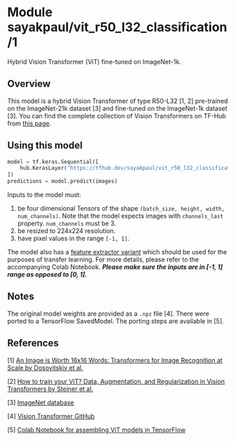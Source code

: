 # Module sayakpaul/vit_r50_l32_classification/1

Hybrid Vision Transformer (ViT) fine-tuned on ImageNet-1k.

<!-- asset-path: https://storage.googleapis.com/flowers-experimental/R50_L_32-i21k-300ep-lr_0.001-aug_medium1-wd_0.1-do_0.1-sd_0.1--imagenet2012-steps_20k-lr_0.01-res_224.tar.gz  -->
<!-- task: image-classification -->
<!-- network-architecture: vit -->
<!-- format: saved_model_2 -->
<!-- fine-tunable: true -->
<!-- license: apache-2.0 -->
<!-- colab: https://colab.research.google.com/github/sayakpaul/ViT-jax2tf/blob/main/classification.ipynb -->


## Overview

This model is a hybrid Vision Transformer of type R50-L32 [1, 2] pre-trained on the ImageNet-21k dataset [3] and fine-tuned on the
ImageNet-1k dataset [3]. You can find the complete
collection of Vision Transformers on TF-Hub from [this page](https://tfhub.dev/sayakpaul/collections/vision_transformer/1).

## Using this model

```python
model = tf.keras.Sequential([
    hub.KerasLayer("https://tfhub.dev/sayakpaul/vit_r50_l32_classification/1")
])
predictions = model.predict(images) 
```

Inputs to the model must:

1. be four dimensional Tensors of the shape `(batch_size, height, width, num_channels)`. Note that the model expects images with  `channels_last`  property. `num_channels` must be 3. 
2. be resized to 224x224 resolution.
3. have pixel values in the range `[-1, 1]`.

The model also has a [feature extractor variant](https://tfhub.dev/sayakpaul/vit_r50_l32_fe/1) which should be used for the purposes of transfer learning. For more details, please refer to the accompanying Colab Notebook. _**Please make sure the inputs are in [-1, 1] range as opposed to [0, 1].**_

## Notes

The original model weights are provided as a `.npz` file [4]. There were ported to a TensorFlow SavedModel. The porting steps are available in [5].

## References

[1] [An Image is Worth 16x16 Words: Transformers for Image Recognition at Scale by Dosovitskiy et al.](https://arxiv.org/abs/2010.11929) 

[2] [How to train your ViT? Data, Augmentation, and Regularization in Vision Transformers by Steiner et al.](https://arxiv.org/abs/2106.10270)

[3] [ImageNet database](https://www.image-net.org/challenges/LSVRC/2012/index.php)  

[4] [Vision Transformer GitHub](https://github.com/google-research/vision_transformer)

[5] [Colab Notebook for assembling ViT models in TensorFlow](https://colab.research.google.com/github/sayakpaul/ViT-jax2tf/blob/main/conversion.ipynb)